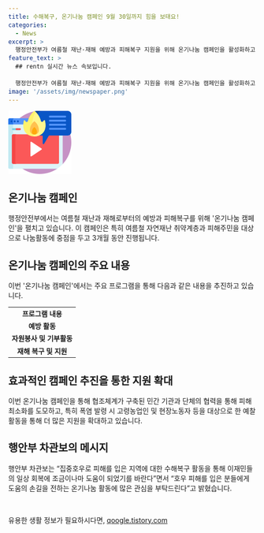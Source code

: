 ```yaml
---
title: 수해복구, 온기나눔 캠페인 9월 30일까지 힘을 보태요!
categories:
  - News
excerpt: >
  행정안전부가 여름철 재난·재해 예방과 피해복구 지원을 위해 온기나눔 캠페인을 활성화하고 있는데, 이를 위해 자원봉사와 기부활동을 독려하고 있다. 캠페인은 폭염, 집중호우 등으로 발생하는 재난과 재해를 줄이기 위한 노력의 일환으로, 특히 취약계층과 피해주민을 위한 나눔활동에 집중하고 있다. 또한, 침수우려지역 관리, 재해 복구 지원, 생활 안정을 위한 다양한 프로그램도 추진 중이다. 이에 대한 자세한 내용은 행정안전부 지방행정국 민간협력과로 문의할 수 있다.
feature_text: >
  ## rentn 실시간 뉴스 속보입니다.

  행정안전부가 여름철 재난·재해 예방과 피해복구 지원을 위해 온기나눔 캠페인을 활성화하고 있는데, 이를 위해 자원봉사와 기부활동을 독려하고 있다. 캠페인은 폭염, 집중호우 등으로 발생하는 재난과 재해를 줄이기 위한 노력의 일환으로, 특히 취약계층과 피해주민을 위한 나눔활동에 집중하고 있다. 또한, 침수우려지역 관리, 재해 복구 지원, 생활 안정을 위한 다양한 프로그램도 추진 중이다. 이에 대한 자세한 내용은 행정안전부 지방행정국 민간협력과로 문의할 수 있다.
image: '/assets/img/newspaper.png'
---
```


<p><img src="/assets/img/news.png" alt="rentncar 속보" /></p>

<h2 data-ke-size="size26">온기나눔 캠페인</h2>

<p data-ke-size="size16">행정안전부에서는 여름철 재난과 재해로부터의 예방과 피해복구를 위해 '온기나눔 캠페인'을 펼치고 있습니다. 이 캠페인은 특히 여름철 자연재난 취약계층과 피해주민을 대상으로 나눔활동에 중점을 두고 3개월 동안 진행됩니다.</p>

<h2 data-ke-size="size26">온기나눔 캠페인의 주요 내용</h2>

<p data-ke-size="size16">이번 '온기나눔 캠페인'에서는 주요 프로그램을 통해 다음과 같은 내용을 추진하고 있습니다.</p>

<table>
    <tr>
        <td style="text-align: center; height: 17px;"><b>프로그램 내용</b></td>
    </tr>
    <tr>
        <td style="text-align: center; height: 17px;"><b>예방 활동</b></td>
    </tr>
    <tr>
        <td style="text-align: center; height: 17px;"><b>자원봉사 및 기부활동</b></td>
    </tr>
    <tr>
        <td style="text-align: center; height: 17px;"><b>재해 복구 및 지원</b></td>
    </tr>
</table>

<h2 data-ke-size="size26">효과적인 캠페인 추진을 통한 지원 확대</h2>

<p data-ke-size="size16">이번 온기나눔 캠페인을 통해 협조체계가 구축된 민간 기관과 단체의 협력을 통해 피해 최소화를 도모하고, 특히 폭염 발령 시 고령농업인 및 현장노동자 등을 대상으로 한 예찰 활동을 통해 더 많은 지원을 확대하고 있습니다.</p>

<h2 data-ke-size="size26">행안부 차관보의 메시지</h2>

<p data-ke-size="size16">행안부 차관보는 “집중호우로 피해를 입은 지역에 대한 수해복구 활동을 통해 이재민들의 일상 회복에 조금이나마 도움이 되었기를 바란다”면서 “호우 피해를 입은 분들에게 도움의 손길을 전하는 온기나눔 활동에 많은 관심을 부탁드린다”고 밝혔습니다.</p>

<p data-ke-size="size16">&nbsp;</p>
유용한 생활 정보가 필요하시다면, <a href="https://qoogle.tistory.com" rel="dofollow">qoogle.tistory.com</a>


